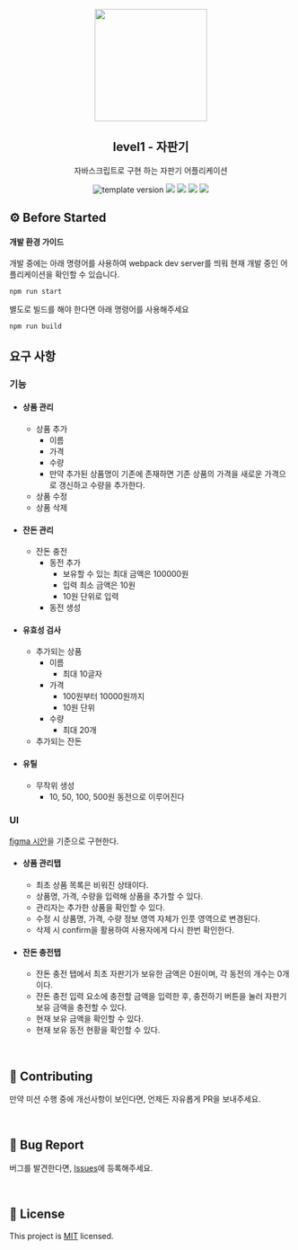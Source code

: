 <p align="middle" >
  <img width="200px;" src="./images/popcorn.png"/>
</p>
<h2 align="middle">level1 - 자판기</h2>
<p align="middle">자바스크립트로 구현 하는 자판기 어플리케이션</p>
<p align="middle">
  <img src="https://img.shields.io/badge/version-1.0.0-blue?style=flat-square" alt="template version"/>
  <img src="https://img.shields.io/badge/language-html-red.svg?style=flat-square"/>
  <img src="https://img.shields.io/badge/language-css-blue.svg?style=flat-square"/>
  <img src="https://img.shields.io/badge/language-js-yellow.svg?style=flat-square"/>
  <img src="https://img.shields.io/badge/license-MIT-brightgreen.svg?style=flat-square"/>
</p>

## ⚙️ Before Started

#### 개발 환경 가이드

개발 중에는 아래 명령어를 사용하여 webpack dev server를 띄워 현재 개발 중인 어플리케이션을 확인할 수 있습니다.

```
npm run start
```

별도로 빌드를 해야 한다면 아래 명령어를 사용해주세요

```
npm run build
```

## 요구 사항

### 기능

- #### 상품 관리

  - 상품 추가
    - 이름
    - 가격
    - 수량
    - 만약 추가된 상품명이 기존에 존재하면 기존 상품의 가격을 새로운 가격으로 갱신하고 수량을 추가한다.
  - 상품 수정
  - 상품 삭제

- #### 잔돈 관리

  - 잔돈 충전
    - 동전 추가
      - 보유할 수 있는 최대 금액은 100000원
      - 입력 최소 금액은 10원
      - 10원 단위로 입력
    - 동전 생성

- #### 유효성 검사

  - 추가되는 상품
    - 이름
      - 최대 10글자
    - 가격
      - 100원부터 10000원까지
      - 10원 단위
    - 수량
      - 최대 20개
  - 추가되는 잔돈

- #### 유틸

  - 무작위 생성
    - 10, 50, 100, 500원 동전으로 이루어진다

### UI

[figma 시안](https://www.figma.com/file/n5KChtJXbmUqPimfgZzAZH/?node-id=4:35)을 기준으로 구현한다.

- #### 상품 관리탭

  - 최초 상품 목록은 비워진 상태이다.
  - 상품명, 가격, 수량을 입력해 상품을 추가할 수 있다.
  - 관리자는 추가한 상품을 확인할 수 있다.
  - 수정 시 상품명, 가격, 수량 정보 영역 자체가 인풋 영역으로 변경된다.
  - 삭제 시 confirm을 활용하여 사용자에게 다시 한번 확인한다.

- #### 잔돈 충전탭

  - 잔돈 충전 탭에서 최초 자판기가 보유한 금액은 0원이며, 각 동전의 개수는 0개이다.
  - 잔돈 충전 입력 요소에 충전할 금액을 입력한 후, 충전하기 버튼을 눌러 자판기 보유 금액을 충전할 수 있다.
  - 현재 보유 금액을 확인할 수 있다.
  - 현재 보유 동전 현황을 확인할 수 있다.

<br>

## 👏 Contributing

만약 미션 수행 중에 개선사항이 보인다면, 언제든 자유롭게 PR을 보내주세요.

<br>

## 🐞 Bug Report

버그를 발견한다면, [Issues](https://github.com/woowacourse/javascript-vendingmachine/issues)에 등록해주세요.

<br>

## 📝 License

This project is [MIT](https://github.com/woowacourse/javascript-vendingmachine/blob/main/LICENSE) licensed.
